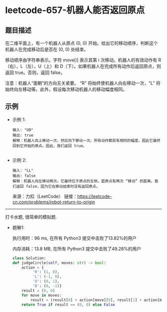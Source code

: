 # leetcode-657-机器人能否返回原点


## 题目描述
在二维平面上，有一个机器人从原点 (0, 0) 开始。给出它的移动顺序，判断这个机器人在完成移动后是否在 (0, 0) 处结束。

移动顺序由字符串表示。字符 move[i] 表示其第 i 次移动。机器人的有效动作有 R（右），L（左），U（上）和 D（下）。如果机器人在完成所有动作后返回原点，则返回 true。否则，返回 false。

注意：机器人“面朝”的方向无关紧要。 “R” 将始终使机器人向右移动一次，“L” 将始终向左移动等。此外，假设每次移动机器人的移动幅度相同。


## 示例
- 示例 1:
    ```
    输入: "UD"
    输出: true
    解释：机器人向上移动一次，然后向下移动一次。所有动作都具有相同的幅度，因此它最终回到它开始的原点。因此，我们返回 true。


    ```
- 示例 2:
    ```
    输入: "LL"
    输出: false
    解释：机器人向左移动两次。它最终位于原点的左侧，距原点有两次 “移动” 的距离。我们返回 false，因为它在移动结束时没有返回原点。

    ```
    来源：力扣（LeetCode）
    链接：https://leetcode-cn.com/problems/robot-return-to-origin
    

---
打卡水题, 很简单的模拟题.
- 题解1:

    执行用时：96 ms, 在所有 Python3 提交中击败了13.82%的用户

    内存消耗：13.8 MB, 在所有 Python3 提交中击败了49.28%的用户

    ```python
    class Solution:
    def judgeCircle(self, moves: str) -> bool:
        action = {
             'R': (1, 0),
             'L': (-1, 0),
             'U': (0, 1),
             'D': (0, -1)}
        result = (0, 0)
        for move in moves:
            result = (result[0] + action[move][0], result[1] + action[move][1])
        return True if result == (0, 0) else False
    ```

